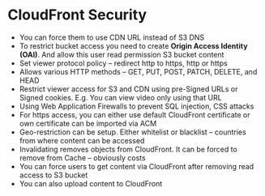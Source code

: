# CloudFront Security

* You can force them to use CDN URL instead of S3 DNS
* To restrict bucket access you need to create **Origin Access Identity \(OAI\)**. And allow this user read permission S3 bucket content
* Set viewer protocol policy – redirect http to https, http or https
* Allows various HTTP methods – GET, PUT, POST, PATCH, DELETE, and HEAD
* Restrict viewer access for S3 and CDN using pre-Signed URLs or Signed cookies. E.g. You can view video only using that URL
* Using Web Application Firewalls to prevent SQL injection, CSS attacks
* For https access, you can either use default CloudFront certificate or own certificate can be imported via ACM
* Geo-restriction can be setup. Either whitelist or blacklist – countries from where content can be accessed
* Invalidating removes objects from CloudFront. It can be forced to remove from Cache – obviously costs
* You can force users to get content via CloudFront after removing read access to S3 bucket
* You can also upload content to CloudFront

